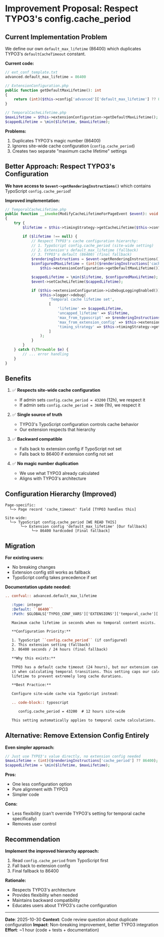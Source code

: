 # Improvement Proposal: Respect TYPO3's config.cache_period

## Current Implementation Problem

We define our own `default_max_lifetime` (86400) which duplicates TYPO3's `defaultCacheTimeout` constant.

**Current code:**
```php
// ext_conf_template.txt
advanced.default_max_lifetime = 86400

// ExtensionConfiguration.php
public function getDefaultMaxLifetime(): int
{
    return (int)($this->config['advanced']['default_max_lifetime'] ?? 86400);
}

// TemporalCacheLifetime.php
$maxLifetime = $this->extensionConfiguration->getDefaultMaxLifetime();
$cappedLifetime = \min($lifetime, $maxLifetime);
```

**Problems:**
1. Duplicates TYPO3's magic number (86400)
2. Ignores site-wide cache configuration (`config.cache_period`)
3. Creates two separate "maximum cache lifetime" settings

## Better Approach: Respect TYPO3's Configuration

**We have access to `$event->getRenderingInstructions()`** which contains TypoScript `config.cache_period`!

**Improved implementation:**
```php
// TemporalCacheLifetime.php
public function __invoke(ModifyCacheLifetimeForPageEvent $event): void
{
    try {
        $lifetime = $this->timingStrategy->getCacheLifetime($this->context);

        if ($lifetime !== null) {
            // Respect TYPO3's cache configuration hierarchy:
            // 1. TypoScript config.cache_period (site-wide setting)
            // 2. Extension's default_max_lifetime (fallback)
            // 3. TYPO3's default (86400) (final fallback)
            $renderingInstructions = $event->getRenderingInstructions();
            $configuredMaxLifetime = (int)($renderingInstructions['cache_period'] ??
                $this->extensionConfiguration->getDefaultMaxLifetime());

            $cappedLifetime = \min($lifetime, $configuredMaxLifetime);
            $event->setCacheLifetime($cappedLifetime);

            if ($this->extensionConfiguration->isDebugLoggingEnabled()) {
                $this->logger->debug(
                    'Temporal cache lifetime set',
                    [
                        'lifetime' => $cappedLifetime,
                        'uncapped_lifetime' => $lifetime,
                        'max_from_typoscript' => $renderingInstructions['cache_period'] ?? null,
                        'max_from_extension_config' => $this->extensionConfiguration->getDefaultMaxLifetime(),
                        'timing_strategy' => $this->timingStrategy->getName(),
                    ]
                );
            }
        }
    } catch (\Throwable $e) {
        // ... error handling
    }
}
```

## Benefits

1. ✅ **Respects site-wide cache configuration**
   - If admin sets `config.cache_period = 43200` (12h), we respect it
   - If admin sets `config.cache_period = 3600` (1h), we respect it

2. ✅ **Single source of truth**
   - TYPO3's TypoScript configuration controls cache behavior
   - Our extension respects that hierarchy

3. ✅ **Backward compatible**
   - Falls back to extension config if TypoScript not set
   - Falls back to 86400 if extension config not set

4. ✅ **No magic number duplication**
   - We use what TYPO3 already calculated
   - Aligns with TYPO3's architecture

## Configuration Hierarchy (Improved)

```
Page-specific:
  └─> Page record 'cache_timeout' field [TYPO3 handles this]

Site-wide:
  └─> TypoScript config.cache_period [WE READ THIS]
       └─> Extension config 'default_max_lifetime' [Our fallback]
            └─> 86400 hardcoded [Final fallback]
```

## Migration

**For existing users:**
- No breaking changes
- Extension config still works as fallback
- TypoScript config takes precedence if set

**Documentation update needed:**
```rst
.. confval:: advanced.default_max_lifetime

   :type: integer
   :Default: ``86400``
   :Path: $GLOBALS['TYPO3_CONF_VARS']['EXTENSIONS']['temporal_cache']['advanced']['default_max_lifetime']

   Maximum cache lifetime in seconds when no temporal content exists.

   **Configuration Priority:**

   1. TypoScript ``config.cache_period`` (if configured)
   2. This extension setting (fallback)
   3. 86400 seconds / 24 hours (final fallback)

   **Why this exists:**

   TYPO3 has a default cache timeout (24 hours), but our extension can override
   it when calculating temporal transitions. This setting caps our calculated
   lifetime to prevent extremely long cache durations.

   **Best Practice:**

   Configure site-wide cache via TypoScript instead:

   .. code-block:: typoscript

      config.cache_period = 43200  # 12 hours site-wide

   This setting automatically applies to temporal cache calculations.
```

## Alternative: Remove Extension Config Entirely

**Even simpler approach:**

```php
// Just use TYPO3's value directly, no extension config needed
$maxLifetime = (int)($renderingInstructions['cache_period'] ?? 86400);
$cappedLifetime = \min($lifetime, $maxLifetime);
```

**Pros:**
- One less configuration option
- Pure alignment with TYPO3
- Simpler code

**Cons:**
- Less flexibility (can't override TYPO3's setting for temporal cache specifically)
- Removes user control

## Recommendation

**Implement the improved hierarchy approach:**
1. Read `config.cache_period` from TypoScript first
2. Fall back to extension config
3. Final fallback to 86400

**Rationale:**
- Respects TYPO3's architecture
- Provides flexibility when needed
- Maintains backward compatibility
- Educates users about TYPO3's cache configuration

---

**Date**: 2025-10-30
**Context**: Code review question about duplicate configuration
**Impact**: Non-breaking improvement, better TYPO3 integration
**Effort**: ~1 hour (code + tests + documentation)
